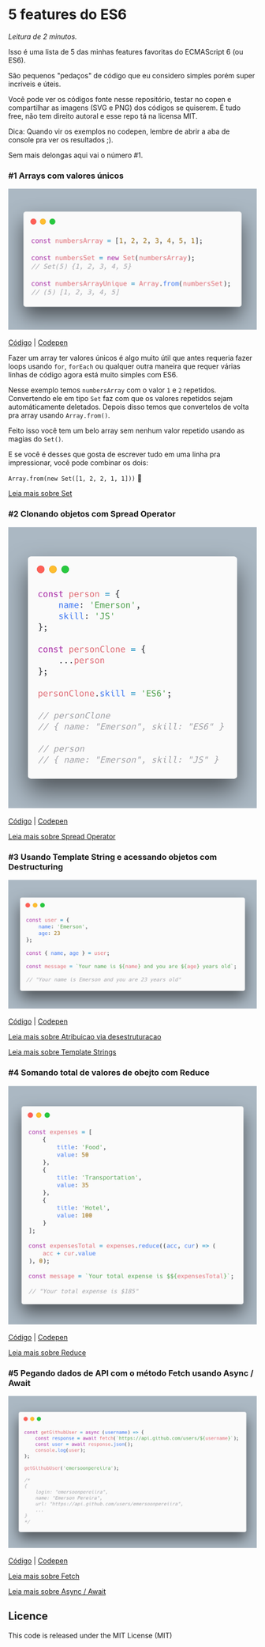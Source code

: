 # 5 features do ES6

*Leitura de 2 minutos.*

Isso é uma lista de 5 das minhas features favoritas do ECMAScript 6 (ou ES6).

São pequenos "pedaços" de código que eu considero simples porém super incríveis e úteis.

Você pode ver os códigos fonte nesse repositório, testar no copen e compartilhar as imagens (SVG e PNG) dos códigos se quiserem. É tudo free, não tem direito autoral e esse repo tá na licensa MIT.

Dica: Quando vir os exemplos no codepen, lembre de abrir a aba de console pra ver os resultados ;).

Sem mais delongas aqui vai o número #1.

### #1 Arrays com valores únicos

![Arrays com valores únicos](/img/unique-array.png?raw=true)

[Código](/features/unique-array.js) | [Codepen](https://codepen.io/emersonmdca/pen/KErYZg)

Fazer um array ter valores únicos é algo muito útil que antes requeria fazer loops usando `for`, `forEach` ou qualquer outra maneira que requer várias linhas de código agora está muito simples com ES6.

Nesse exemplo temos `numbersArray` com o valor `1` e `2` repetidos. Convertendo ele em tipo `Set` faz com que os valores repetidos sejam automáticamente deletados. Depois disso temos que convertelos de volta pra array usando `Array.from()`.

Feito isso você tem um belo array sem nenhum valor repetido usando as magias do `Set()`.

E se você é desses que gosta de escrever tudo em uma linha pra impressionar, você pode combinar os dois:

`Array.from(new Set([1, 2, 2, 1, 1]))` :eyes:

[Leia mais sobre Set](https://developer.mozilla.org/pt-BR/docs/Web/JavaScript/Reference/Global_Objects/Set)

### #2 Clonando objetos com Spread Operator

![Clonando objetos com Spread Operator](/img/object-clone.png?raw=true)

[Código](/features/object-clone.js) | [Codepen](https://codepen.io/emersonmdca/pen/moQgmo)

[Leia mais sobre Spread Operator](https://developer.mozilla.org/pt-BR/docs/Web/JavaScript/Reference/Operators/Spread_operator)

### #3 Usando Template String e acessando objetos com Destructuring

![Usando Template String e acessando objetos com Destructuring](/img/template-string-with-destructuring.png?raw=true)

[Código](/features/template-string-and-destructuring.js) | [Codepen](https://codepen.io/emersonmdca/pen/drQLVg)

[Leia mais sobre Atribuicao via desestruturacao](https://developer.mozilla.org/pt-BR/docs/Web/JavaScript/Reference/Operators/Atribuicao_via_desestruturacao)

[Leia mais sobre Template Strings](https://developer.mozilla.org/pt-BR/docs/Web/JavaScript/Reference/template_strings)

### #4 Somando total de valores de obejto com Reduce

![Somando total de valores de obejto com Reduce](/img/reduce.png?raw=true)

[Código](/features/reduce.js) | [Codepen](https://codepen.io/emersonmdca/pen/xBQezz)

[Leia mais sobre Reduce](https://developer.mozilla.org/pt-BR/docs/Web/JavaScript/Reference/Global_Objects/Array/reduce)

### #5 Pegando dados de API com o método Fetch usando Async / Await

![Pegando dados de API com o Fetch usando Async / Await](/img/async-await.png?raw=true)

[Código](/features/async-await.js) | [Codepen](https://codepen.io/emersonmdca/pen/QoJooe)

[Leia mais sobre Fetch](https://developer.mozilla.org/pt-BR/docs/Web/API/Fetch_API)

[Leia mais sobre Async / Await](https://developer.mozilla.org/pt-BR/docs/Web/JavaScript/Reference/Statements/funcoes_assincronas)

## Licence

This code is released under the MIT License (MIT)
